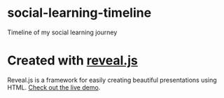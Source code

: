 # social-learning-timeline
Timeline of my social learning journey

# Created with <a href="https://revealjs.com/#/">reveal.js</a>
Reveal.js is a framework for easily creating beautiful presentations using HTML. [Check out the live demo](http://revealjs.com/).
